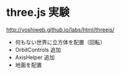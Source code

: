 # three.js 実験

http://yoshiweb.github.io/labs/html/threejs/

* 何もない世界に立方体を配置（回転）
* OrbitControls 追加
* AxisHelper 追加
* 地面を配置